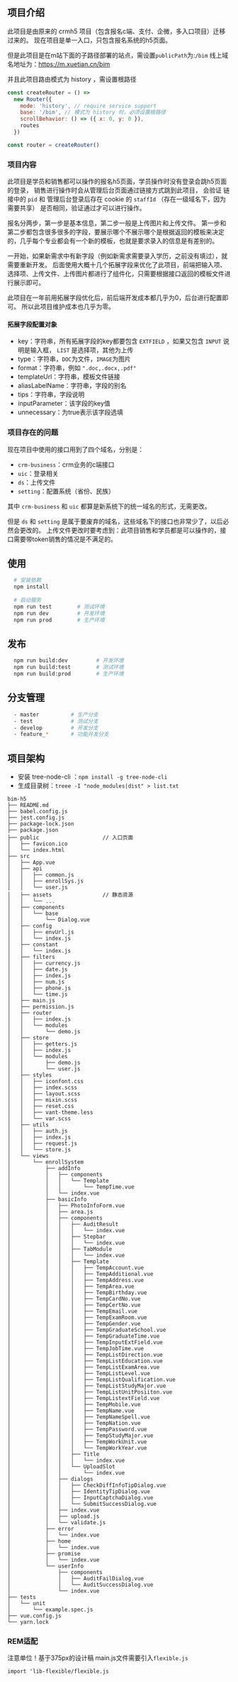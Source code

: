 ## 项目介绍

此项目是由原来的 crmh5 项目（包含报名c端、支付、企微，多入口项目）迁移过来的。
现在项目是单一入口，只包含报名系统的h5页面。

但是此项目是在m站下面的子路径部署的站点，需设置`publicPath`为:`/bim`
线上域名地址为：https://m.xuetian.cn/bim

并且此项目路由模式为 history ，需设置根路径
```js
const createRouter = () =>
  new Router({
    mode: 'history', // require service support
    base: '/bim', // 模式为 history 时，必须设置根路径
    scrollBehavior: () => ({ x: 0, y: 0 }),
    routes
  })

const router = createRouter()
```
### 项目内容

此项目是学员和销售都可以操作的报名h5页面，学员操作时没有登录会跳h5页面的登录，
销售进行操作时会从管理后台页面通过链接方式跳到此项目，
会验证 链接中的 `pid` 和 管理后台登录后存在 cookie 的 `staffId` （存在一级域名下，因为需要共享） 是否相同，验证通过才可以进行操作。

报名分两步，第一步是基本信息，第二步一般是上传图片和上传文件。
第一步和第二步都包含很多很多的字段，要展示哪个不展示哪个是根据返回的模板来决定的，几乎每个专业都会有一个新的模板，也就是要求录入的信息是有差别的。

一开始，如果新需求中有新字段（例如新需求需要录入学历，之前没有填过），就需要重新开发。
后面使用大概十几个拓展字段来优化了此项目，前端把输入项、选择项、上传文件、上传图片都进行了组件化，只需要根据接口返回的模板文件进行展示即可。

此项目在一年前用拓展字段优化后，前后端开发成本都几乎为0，后台进行配置即可。
所以此项目维护成本也几乎为零。

#### 拓展字段配置对象

- key：字符串，所有拓展字段的key都要包含 `EXTFIELD` ，如果又包含 `INPUT` 说明是输入框， `LIST` 是选择项，其他为上传
- type：字符串，`DOC`为文件，`IMAGE`为图片
- format：字符串，例如 `".doc,.docx,.pdf"`
- templateUrl：字符串，模板文件链接
- aliasLabelName：字符串，字段的别名
- tips：字符串，字段说明
- inputParameter：该字段的key值
- unnecessary：为true表示该字段选填

### 项目存在的问题

现在项目中使用的接口用到了四个域名，分别是：
- `crm-business`：crm业务的c端接口
- `uic`：登录相关
- `ds`：上传文件
- `setting`：配置系统（省份、民族）

其中 `crm-business` 和 `uic` 都算是新系统下的统一域名的形式，无需更改。

但是 `ds` 和 `setting` 是属于要废弃的域名，这些域名下的接口也非常少了，以后必然会更改的。
上传文件更改时要考虑到：此项目销售和学员都是可以操作的，接口需要带token销售的情况是不满足的。

## 使用

```bash
  # 安装依赖
  npm install
  
  # 启动服务
  npm run test        # 测试环境
  npm run dev         # 开发环境
  npm run prod        # 生产环境
```

## 发布
```bash
  npm run build:dev         # 开发环境
  npm run build:test        # 测试环境
  npm run build:prod        # 生产环境
```

## 分支管理
```bash
  - master          # 生产分支
  - test            # 测试分支
  - develop         # 开发分支
  - feature_*       # 功能开发分支
```

## 项目架构

- 安装 tree-node-cli ：`npm install -g tree-node-cli`
- 生成目录树：`treee -I "node_modules|dist" > list.txt`

```
bim-h5
├── README.md
├── babel.config.js
├── jest.config.js
├── package-lock.json
├── package.json
├── public                    // 入口页面
│   ├── favicon.ico
│   └── index.html
├── src
│   ├── App.vue
│   ├── api
│   │   ├── common.js
│   │   ├── enrollSys.js
│   │   └── user.js
│   ├── assets                // 静态资源
│   │   └── ...
│   ├── components
│   │   └── base
│   │       └── Dialog.vue
│   ├── config
│   │   ├── envUrl.js
│   │   └── index.js
│   ├── constant
│   │   └── index.js
│   ├── filters
│   │   ├── currency.js
│   │   ├── date.js
│   │   ├── index.js
│   │   ├── num.js
│   │   ├── phone.js
│   │   └── time.js
│   ├── main.js
│   ├── permission.js
│   ├── router
│   │   ├── index.js
│   │   └── modules
│   │       └── demo.js
│   ├── store
│   │   ├── getters.js
│   │   ├── index.js
│   │   └── modules
│   │       ├── demo.js
│   │       └── user.js
│   ├── styles
│   │   ├── iconfont.css
│   │   ├── index.scss
│   │   ├── layout.scss
│   │   ├── mixin.scss
│   │   ├── reset.css
│   │   ├── vant-theme.less
│   │   └── var.scss
│   ├── utils
│   │   ├── auth.js
│   │   ├── index.js
│   │   ├── request.js
│   │   └── store.js
│   └── views
│       └── enrollSystem
│           ├── addInfo
│           │   ├── components
│           │   │   └── Template
│           │   │       └── TempTime.vue
│           │   └── index.vue
│           ├── basicInfo
│           │   ├── PhotoInfoForm.vue
│           │   ├── area.js
│           │   ├── components
│           │   │   ├── AuditResult
│           │   │   │   └── index.vue
│           │   │   ├── Stepbar
│           │   │   │   └── index.vue
│           │   │   ├── TabModule
│           │   │   │   └── index.vue
│           │   │   ├── Template
│           │   │   │   ├── TempAccount.vue
│           │   │   │   ├── TempAdditional.vue
│           │   │   │   ├── TempAddress.vue
│           │   │   │   ├── TempArea.vue
│           │   │   │   ├── TempBirthday.vue
│           │   │   │   ├── TempCardNo.vue
│           │   │   │   ├── TempCertNo.vue
│           │   │   │   ├── TempEmail.vue
│           │   │   │   ├── TempExamRoom.vue
│           │   │   │   ├── TempGender.vue
│           │   │   │   ├── TempGraduateSchool.vue
│           │   │   │   ├── TempGraduateTime.vue
│           │   │   │   ├── TempInputExtField.vue
│           │   │   │   ├── TempJobTime.vue
│           │   │   │   ├── TempListDirection.vue
│           │   │   │   ├── TempListEducation.vue
│           │   │   │   ├── TempListExamArea.vue
│           │   │   │   ├── TempListLevel.vue
│           │   │   │   ├── TempListQualification.vue
│           │   │   │   ├── TempListStudyMajor.vue
│           │   │   │   ├── TempListUnitPosiiton.vue
│           │   │   │   ├── TempListextField.vue
│           │   │   │   ├── TempMobile.vue
│           │   │   │   ├── TempName.vue
│           │   │   │   ├── TempNameSpell.vue
│           │   │   │   ├── TempNation.vue
│           │   │   │   ├── TempPassword.vue
│           │   │   │   ├── TempStudyMajor.vue
│           │   │   │   ├── TempWorkUnit.vue
│           │   │   │   └── TempWorkYear.vue
│           │   │   ├── Title
│           │   │   │   └── index.vue
│           │   │   └── UploadSlot
│           │   │       └── index.vue
│           │   ├── dialogs
│           │   │   ├── CheckDiffInfoTipDialog.vue
│           │   │   ├── IdentityTipDialog.vue
│           │   │   ├── InputCaptchaDialog.vue
│           │   │   └── SubmitSuccessDialog.vue
│           │   ├── index.vue
│           │   ├── upload.js
│           │   └── validate.js
│           ├── error
│           │   └── index.vue
│           ├── home
│           │   └── index.vue
│           ├── promise
│           │   └── index.vue
│           └── userInfo
│               ├── components
│               │   ├── AuditFailDialog.vue
│               │   └── AuditSuccessDialog.vue
│               └── index.vue
├── tests
│   └── unit
│       └── example.spec.js
├── vue.config.js
└── yarn.lock
```


### REM适配

注意单位！基于375px的设计稿
main.js文件需要引入`flexible.js`

```
import 'lib-flexible/flexible.js
```
